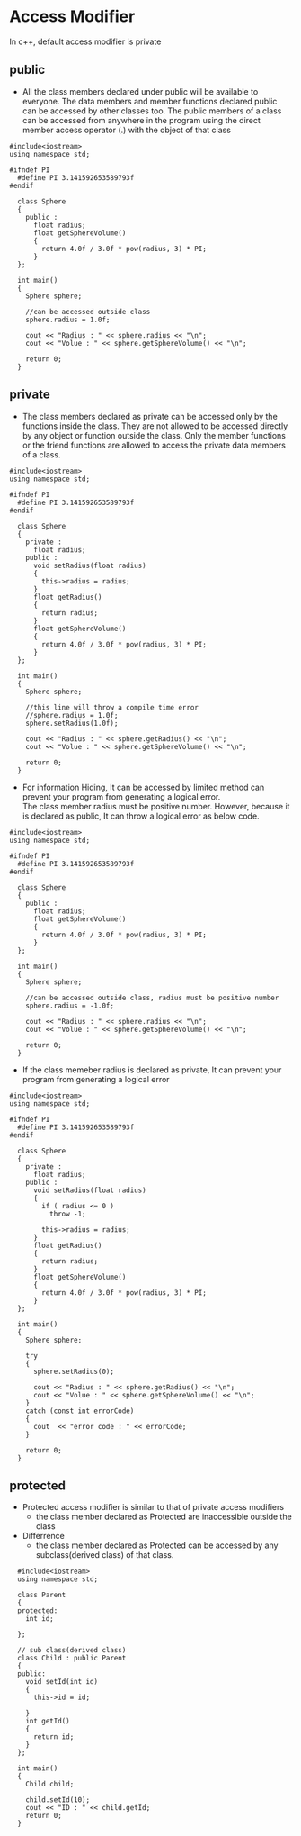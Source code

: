 # Access Modifier

In c++, default access modifier is private

## public

- All the class members declared under public will be available to everyone. The data members and member functions declared public can be accessed by other classes too. The public members of a class can be accessed from anywhere in the program using the direct member access operator (.) with the object of that class

```{.cpp}
#include<iostream>
using namespace std;

#ifndef PI
  #define PI 3.141592653589793f
#endif

  class Sphere
  {
    public :
      float radius;
      float getSphereVolume()
      {
        return 4.0f / 3.0f * pow(radius, 3) * PI;
      }
  };

  int main()
  {
    Sphere sphere;

    //can be accessed outside class
    sphere.radius = 1.0f;

    cout << "Radius : " << sphere.radius << "\n";
    cout << "Volue : " << sphere.getSphereVolume() << "\n";

    return 0;
  }
```

## private

- The class members declared as private can be accessed only by the functions inside the class. They are not allowed to be accessed directly by any object or function outside the class. Only the member functions or the friend functions are allowed to access the private data members of a class.

```{.cpp}
#include<iostream>
using namespace std;

#ifndef PI
  #define PI 3.141592653589793f
#endif

  class Sphere
  {
    private :
      float radius;
    public :
      void setRadius(float radius)
      {
        this->radius = radius;
      }
      float getRadius()
      {
        return radius;
      }
      float getSphereVolume()
      {
        return 4.0f / 3.0f * pow(radius, 3) * PI;
      }
  };

  int main()
  {
    Sphere sphere;

    //this line will throw a compile time error
    //sphere.radius = 1.0f;
    sphere.setRadius(1.0f);

    cout << "Radius : " << sphere.getRadius() << "\n";
    cout << "Volue : " << sphere.getSphereVolume() << "\n";

    return 0;
  }
```

- For information Hiding, It can be accessed by limited method can prevent your program from generating a logical error.  
The class member radius must be positive number. However, because it is declared as public, It can throw a logical error as below code.

```{.cpp}
#include<iostream>
using namespace std;

#ifndef PI
  #define PI 3.141592653589793f
#endif

  class Sphere
  {
    public :
      float radius;
      float getSphereVolume()
      {
        return 4.0f / 3.0f * pow(radius, 3) * PI;
      }
  };

  int main()
  {
    Sphere sphere;

    //can be accessed outside class, radius must be positive number
    sphere.radius = -1.0f;

    cout << "Radius : " << sphere.radius << "\n";
    cout << "Volue : " << sphere.getSphereVolume() << "\n";

    return 0;
  }
```

- If the class memeber radius is declared as private, It can prevent your program from generating a logical error

```{.cpp}
#include<iostream>
using namespace std;

#ifndef PI
  #define PI 3.141592653589793f
#endif

  class Sphere
  {
    private :
      float radius;
    public :
      void setRadius(float radius)
      {
        if ( radius <= 0 )
          throw -1;

        this->radius = radius;
      }
      float getRadius()
      {
        return radius;
      }
      float getSphereVolume()
      {
        return 4.0f / 3.0f * pow(radius, 3) * PI;
      }
  };

  int main()
  {
    Sphere sphere;

    try
    {
      sphere.setRadius(0);

      cout << "Radius : " << sphere.getRadius() << "\n";
      cout << "Volue : " << sphere.getSphereVolume() << "\n";
    }
    catch (const int errorCode)
    {
      cout  << "error code : " << errorCode;
    }

    return 0;
  }
```

## protected

- Protected access modifier is similar to that of private access modifiers
  - the class member declared as Protected are inaccessible outside the class
- Differrence
  - the class member declared as Protected can be accessed by any subclass(derived class) of that class.

```{.cpp}
  #include<iostream>
  using namespace std;

  class Parent
  {
  protected:
    int id;

  };

  // sub class(derived class)
  class Child : public Parent
  {
  public:
    void setId(int id)
    {
      this->id = id;

    }
    int getId()
    {
      return id;
    }
  };

  int main()
  {
    Child child;

    child.setId(10);
    cout << "ID : " << child.getId;
    return 0;
  }
```
